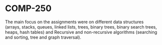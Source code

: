 # COMP-250
The main focus on the assignments were on different data structures (arrays, stacks, queues, linked lists, trees, binary trees, binary search trees, heaps, hash tables) and Recursive and non-recursive algorithms (searching and sorting, tree and graph traversal).
